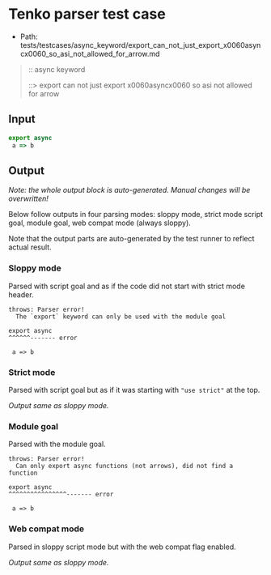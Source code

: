 # Tenko parser test case

- Path: tests/testcases/async_keyword/export_can_not_just_export_x0060asyncx0060_so_asi_not_allowed_for_arrow.md

> :: async keyword
>
> ::> export can not just export x0060asyncx0060 so asi not allowed for arrow

## Input

`````js
export async 
 a => b
`````

## Output

_Note: the whole output block is auto-generated. Manual changes will be overwritten!_

Below follow outputs in four parsing modes: sloppy mode, strict mode script goal, module goal, web compat mode (always sloppy).

Note that the output parts are auto-generated by the test runner to reflect actual result.

### Sloppy mode

Parsed with script goal and as if the code did not start with strict mode header.

`````
throws: Parser error!
  The `export` keyword can only be used with the module goal

export async
^^^^^^------- error

 a => b
`````

### Strict mode

Parsed with script goal but as if it was starting with `"use strict"` at the top.

_Output same as sloppy mode._

### Module goal

Parsed with the module goal.

`````
throws: Parser error!
  Can only export async functions (not arrows), did not find a function

export async
^^^^^^^^^^^^^^^^------- error

 a => b
`````


### Web compat mode

Parsed in sloppy script mode but with the web compat flag enabled.

_Output same as sloppy mode._
